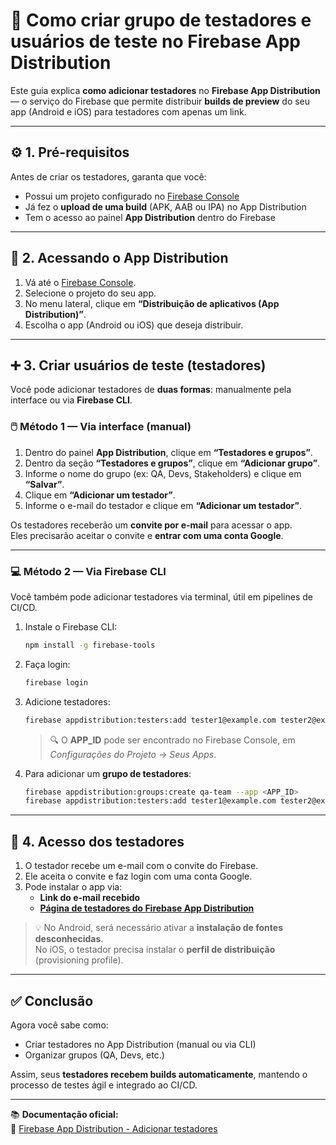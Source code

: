 # 📲 Como criar grupo de testadores e usuários de teste no Firebase App Distribution  

Este guia explica **como adicionar testadores** no **Firebase App Distribution** — o serviço do Firebase que permite distribuir **builds de preview** do seu app (Android e iOS) para testadores com apenas um link.  

---

## ⚙️ 1. Pré-requisitos  

Antes de criar os testadores, garanta que você:  
- Possui um projeto configurado no [Firebase Console](https://console.firebase.google.com/)  
- Já fez o **upload de uma build** (APK, AAB ou IPA) no App Distribution  
- Tem o acesso ao painel **App Distribution** dentro do Firebase  

---

## 👥 2. Acessando o App Distribution  

1. Vá até o [Firebase Console](https://console.firebase.google.com/).  
2. Selecione o projeto do seu app.  
3. No menu lateral, clique em **“Distribuição de aplicativos (App Distribution)”**.  
4. Escolha o app (Android ou iOS) que deseja distribuir.  

---

## ➕ 3. Criar usuários de teste (testadores)  

Você pode adicionar testadores de **duas formas**: manualmente pela interface ou via **Firebase CLI**.  

### 🖱️ Método 1 — Via interface (manual)

1. Dentro do painel **App Distribution**, clique em **“Testadores e grupos”**.  
2. Dentro da seção  **“Testadores e grupos”**, clique em **“Adicionar grupo”**.  
3. Informe o nome do grupo (ex: QA, Devs, Stakeholders) e clique em **“Salvar”**.  
4. Clique em **“Adicionar um testador”**.  
5. Informe o e-mail do testador e clique em **“Adicionar um testador”**.  

Os testadores receberão um **convite por e-mail** para acessar o app.  
Eles precisarão aceitar o convite e **entrar com uma conta Google**.  

---

### 💻 Método 2 — Via Firebase CLI

Você também pode adicionar testadores via terminal, útil em pipelines de CI/CD.  

1. Instale o Firebase CLI:
   ```bash
   npm install -g firebase-tools
   ```

2. Faça login:
   ```bash
   firebase login
   ```

3. Adicione testadores:
   ```bash
   firebase appdistribution:testers:add tester1@example.com tester2@example.com --app <APP_ID>
   ```

   > 🔍 O **APP_ID** pode ser encontrado no Firebase Console, em *Configurações do Projeto → Seus Apps*.

4. Para adicionar um **grupo de testadores**:
   ```bash
   firebase appdistribution:groups:create qa-team --app <APP_ID>
   firebase appdistribution:testers:add tester1@example.com tester2@example.com --group qa-team --app <APP_ID>
   ```

---

## 📱 4. Acesso dos testadores  

1. O testador recebe um e-mail com o convite do Firebase.  
2. Ele aceita o convite e faz login com uma conta Google.  
3. Pode instalar o app via:  
   - **Link do e-mail recebido**  
   - **[Página de testadores do Firebase App Distribution](https://appdistribution.firebase.dev/)**  

> 💡 No Android, será necessário ativar a **instalação de fontes desconhecidas**.  
> No iOS, o testador precisa instalar o **perfil de distribuição** (provisioning profile).  

---

## ✅ Conclusão  

Agora você sabe como:  
- Criar testadores no App Distribution (manual ou via CLI)  
- Organizar grupos (QA, Devs, etc.)  

Assim, seus **testadores recebem builds automaticamente**, mantendo o processo de testes ágil e integrado ao CI/CD.  

---

📚 **Documentação oficial:**  
🔗 [Firebase App Distribution - Adicionar testadores](https://firebase.google.com/docs/app-distribution/manage-testers?hl=pt-br)